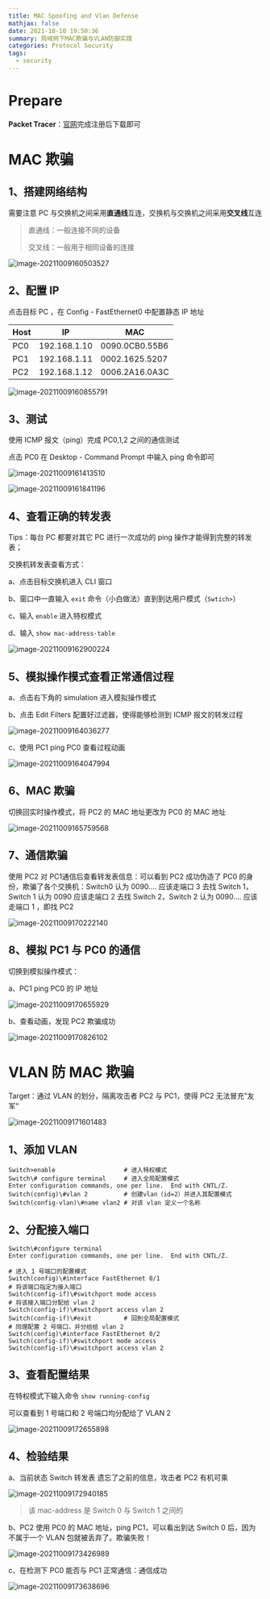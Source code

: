 ```yaml
---
title: MAC Spoofing and Vlan Defense
mathjax: false
date: 2021-10-10 19:50:36
summary: 局域网下MAC欺骗与VLAN防御实践
categories: Protocol Security
tags:
  - security
---
```


# Prepare

**Packet Tracer**：[官网](https://www.netacad.com/courses/packet-tracer/introduction-packet-tracer)完成注册后下载即可

# MAC 欺骗

## 1、搭建网络结构

需要注意 PC 与交换机之间采用**直通线**互连，交换机与交换机之间采用**交叉线**互连

> 直通线：一般连接不同的设备
>
> 交叉线：一般用于相同设备的连接

![image-20211009160503527](https://gitee.com/Butterflier/pictures/raw/master/image-20211009160503527.png)

## 2、配置 IP

点击目标 PC ，在 Config - FastEthernet0 中配置静态 IP 地址

| Host | IP           | MAC            |
| ---- | ------------ | -------------- |
| PC0  | 192.168.1.10 | 0090.0CB0.55B6 |
| PC1  | 192.168.1.11 | 0002.1625.5207 |
| PC2  | 192.168.1.12 | 0006.2A16.0A3C |

![image-20211009160855791](https://gitee.com/Butterflier/pictures/raw/master/image-20211009160855791.png)

## 3、测试

使用 ICMP 报文（ping）完成 PC0,1,2 之间的通信测试

点击 PC0 在 Desktop - Command Prompt 中输入 ping 命令即可

![image-20211009161413510](https://gitee.com/Butterflier/pictures/raw/master/image-20211009161413510.png)

![image-20211009161841196](https://gitee.com/Butterflier/pictures/raw/master/image-20211009161841196.png)

## 4、查看正确的转发表

Tips：每台 PC 都要对其它 PC 进行一次成功的 ping 操作才能得到完整的转发表；

交换机转发表查看方式：

a、点击目标交换机进入 CLI 窗口

b、窗口中一直输入 `exit` 命令（小白做法）直到到达用户模式（`Swtich>`）

c、输入 `enable` 进入特权模式

d、输入 `show mac-address-table`

![image-20211009162900224](https://gitee.com/Butterflier/pictures/raw/master/image-20211009162900224.png)

## 5、模拟操作模式查看正常通信过程

a、点击右下角的 simulation 进入模拟操作模式

b、点击 Edit Filters 配置好过滤器，使得能够检测到 ICMP 报文的转发过程

![image-20211009164036277](https://gitee.com/Butterflier/pictures/raw/master/image-20211009164036277.png)

c、使用 PC1 ping PC0 查看过程动画

![image-20211009164047994](https://gitee.com/Butterflier/pictures/raw/master/image-20211009164047994.png)

## 6、MAC 欺骗

切换回实时操作模式，将 PC2 的 MAC 地址更改为 PC0 的 MAC 地址

![image-20211009165759568](https://gitee.com/Butterflier/pictures/raw/master/image-20211009165759568.png)

## 7、通信欺骗

使用 PC2 对 PC1通信后查看转发表信息：可以看到 PC2 成功伪造了 PC0 的身份，欺骗了各个交换机：Switch0 认为 0090…. 应该走端口 3 去找 Switch 1，Switch 1 认为 0090 应该走端口 2 去找 Switch 2，Switch 2 认为 0090…. 应该走端口 1 ，即找 PC2 

![image-20211009170222140](https://gitee.com/Butterflier/pictures/raw/master/image-20211009170222140.png)

## 8、模拟 PC1 与 PC0 的通信

切换到模拟操作模式：

a、PC1 ping PC0 的 IP 地址

![image-20211009170655929](https://gitee.com/Butterflier/pictures/raw/master/image-20211009170655929.png)

b、查看动画，发现 PC2 欺骗成功

![image-20211009170826102](https://gitee.com/Butterflier/pictures/raw/master/image-20211009170826102.png)

# VLAN 防 MAC 欺骗

Target：通过 VLAN 的划分，隔离攻击者 PC2 与 PC1，使得 PC2 无法冒充”友军“

![image-20211009171601483](https://gitee.com/Butterflier/pictures/raw/master/image-20211009171601483.png)

## 1、添加 VLAN

```shell
Switch>enable					# 进入特权模式
Switch\# configure terminal 	# 进入全局配置模式
Enter configuration commands, one per line.  End with CNTL/Z.
Switch(config)\#vlan 2			# 创建vlan（id=2）并进入其配置模式
Switch(config-vlan)\#name vlan2 # 对该 vlan 定义一个名称
```

## 2、分配接入端口

```shell
Switch\#configure terminal 
Enter configuration commands, one per line.  End with CNTL/Z.

# 进入 1 号端口的配置模式
Switch(config)\#interface FastEthernet 0/1
# 将该端口指定为接入端口
Switch(config-if)\#switchport mode access 
# 将该接入端口分配给 vlan 2
Switch(config-if)\#switchport access vlan 2
Switch(config-if)\#exit			# 回到全局配置模式
# 同理配置 2 号端口，并分给给 vlan 2
Switch(config)\#interface FastEthernet 0/2
Switch(config-if)\#switchport mode access 
Switch(config-if)\#switchport access vlan 2
```

## 3、查看配置结果

在特权模式下输入命令 `show running-config`

可以查看到 1 号端口和 2 号端口均分配给了 VLAN 2

![image-20211009172655898](https://gitee.com/Butterflier/pictures/raw/master/image-20211009172655898.png)

## 4、检验结果

a、当前状态 Switch 转发表 遗忘了之前的信息，攻击者 PC2 有机可乘

![image-20211009172940185](https://gitee.com/Butterflier/pictures/raw/master/image-20211009172940185.png)

> 该 mac-address 是 Switch 0 与 Switch 1 之间的

b、PC2 使用 PC0 的 MAC 地址，ping PC1，可以看出到达 Switch 0 后，因为不属于一个 VLAN 包就被丢弃了。欺骗失败！

![image-20211009173426989](https://gitee.com/Butterflier/pictures/raw/master/image-20211009173426989.png)

c、在检测下 PC0 能否与 PC1 正常通信：通信成功

![image-20211009173638696](https://gitee.com/Butterflier/pictures/raw/master/image-20211009173638696.png)
